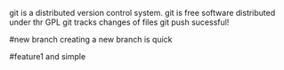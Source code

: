 git is a distributed version control system.
git is free software distributed under thr GPL
git tracks changes of files 
git push sucessful!

#new branch
creating a new branch is quick

#feature1
and simple
